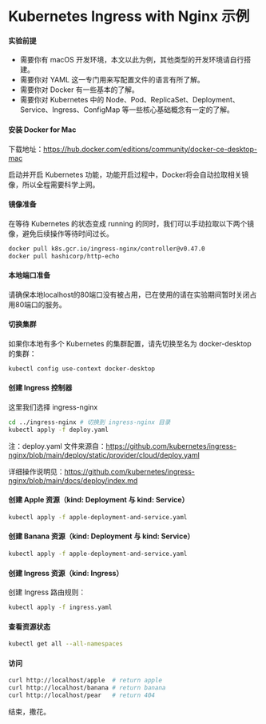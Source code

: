 # Kubernetes Ingress with Nginx 示例

#### 实验前提

* 需要你有 macOS 开发环境，本文以此为例，其他类型的开发环境请自行搭建。
* 需要你对 YAML 这一专门用来写配置文件的语言有所了解。
* 需要你对 Docker 有一些基本的了解。
* 需要你对 Kubernetes 中的 Node、Pod、ReplicaSet、Deployment、Service、Ingress、ConfigMap 等一些核心基础概念有一定的了解。

#### 安装 Docker for Mac

下载地址：https://hub.docker.com/editions/community/docker-ce-desktop-mac

启动并开启 Kubernetes 功能，功能开启过程中，Docker将会自动拉取相关镜像，所以全程需要科学上网。

#### 镜像准备

在等待 Kubernetes 的状态变成 running 的同时，我们可以手动拉取以下两个镜像，避免后续操作等待时间过长。

```bash
docker pull k8s.gcr.io/ingress-nginx/controller@v0.47.0
docker pull hashicorp/http-echo
```

#### 本地端口准备

请确保本地localhost的80端口没有被占用，已在使用的请在实验期间暂时关闭占用80端口的服务。

#### 切换集群

如果你本地有多个 Kubernetes 的集群配置，请先切换至名为 docker-desktop 的集群：

````bash
kubectl config use-context docker-desktop
````

#### 创建 Ingress 控制器

这里我们选择 ingress-nginx

```bash
cd ../ingress-nginx # 切换到 ingress-nginx 目录
kubectl apply -f deploy.yaml
```

注：deploy.yaml 文件来源自：https://github.com/kubernetes/ingress-nginx/blob/main/deploy/static/provider/cloud/deploy.yaml

详细操作说明见：https://github.com/kubernetes/ingress-nginx/blob/main/docs/deploy/index.md


#### 创建 Apple 资源（kind: Deployment 与 kind: Service）

```bash
kubectl apply -f apple-deployment-and-service.yaml
```

#### 创建 Banana 资源（kind: Deployment 与 kind: Service）

```bash
kubectl apply -f apple-deployment-and-service.yaml
```

#### 创建 Ingress 资源（kind: Ingress）

创建 Ingress 路由规则：

```bash
kubectl apply -f ingress.yaml
```

#### 查看资源状态
```bash
kubectl get all --all-namespaces
```

#### 访问

```bash
curl http://localhost/apple  # return apple
curl http://localhost/banana # return banana
curl http://localhost/pear   # return 404
```

结束，撒花。
